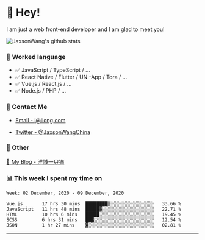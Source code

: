 # 👋 Hey!

I am just a web front-end developer and I am glad to meet you!

![JaxsonWang's github stats](https://github-readme-stats.vercel.app/api?username=JaxsonWang&&show_icons=true&&title_color=1abc9c&&icon_color=1abc9c)


### 📝 Worked language

- ✅ JavaScript / TypeScript / ...
- ✅ React Native / Flutter / UNI-App / Tora / ...
- ✅ Vue.js / React.js / ...
- ✅ Node.js / PHP / ...

### 📮 Contact Me

- [Email - i@iiong.com](mailto:i@iiong.com)

- [Twitter - @JaxsonWangChina](https://twitter.com/JaxsonWangChina)

### 🤪 Other

[📌 My Blog - 淮城一只猫](https://iiong.com)

### 📊 This week I spent my time on

<!--START_SECTION:waka-->
```text
Week: 02 December, 2020 - 09 December, 2020

Vue.js       17 hrs 30 mins  ████████▒░░░░░░░░░░░░░░░░   33.66 % 
JavaScript   11 hrs 48 mins  █████▓░░░░░░░░░░░░░░░░░░░   22.71 % 
HTML         10 hrs 6 mins   █████░░░░░░░░░░░░░░░░░░░░   19.45 % 
SCSS         6 hrs 31 mins   ███░░░░░░░░░░░░░░░░░░░░░░   12.54 % 
JSON         1 hr 27 mins    ▓░░░░░░░░░░░░░░░░░░░░░░░░   02.81 % 
```
<!--END_SECTION:waka-->

---
